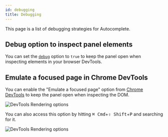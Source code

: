 ```yaml
---
id: debugging
title: Debugging
---
```


This page is a list of debugging strategies for Autocomplete.

## Debug option to inspect panel elements

You can set the [`debug`](createAutocomplete#debug) option to `true` to keep the panel open when inspecting elements in your browser DevTools.

## Emulate a focused page in Chrome DevTools

You can enable the "Emulate a focused page" option from [Chrome DevTools](https://twitter.com/ChromeDevTools) to keep the panel open when inspecting the DOM.

![DevTools Rendering options](/img/emulate-a-focused-page.png)

You can also access this option by hitting <kbd>⌘ Cmd</kbd>+<kbd>⇧ Shift</kbd>+<kbd>P</kbd> and searching for it.

![DevTools Rendering options](/img/emulate-a-focused-page-dropdown.png)
